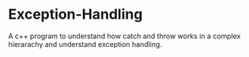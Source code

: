 # Exception-Handling
A c++ program to understand how catch and throw works in a complex hierarachy and understand exception handling.
